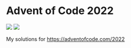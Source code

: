 # Advent of Code 2022
![](https://img.shields.io/badge/stars%20⭐-26-yellow) ![](https://img.shields.io/badge/days%20completed-13-red)

My solutions for https://adventofcode.com/2022